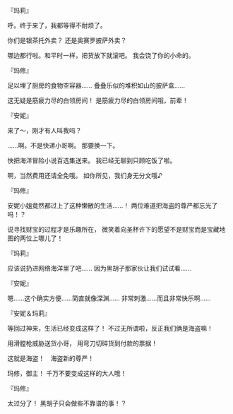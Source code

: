 『玛莉』

呼。终于来了，我都等得不耐烦了。

你们是银茶托外卖？
还是奥赛罗披萨外卖？

哪边都行啦。和平时一样，把货放下就滚吧。
我会饶了你的小命的。

『玛修』

足以埋了厨房的食物空容器……
叠叠乐似的堆积如山的披萨盒……

这无疑是筋疲力尽的白领房间！
是筋疲力尽的白领房间哦，前辈！

『安妮』

来了～，刚才有人叫我吗？

……啊。不是快递小哥啊。
那要换一下。

快把海洋冒险小说百选集送来。
我已经无聊到只顾吃饭了啦。

啊，当然费用还请全免哦。
如你所见，我们身无分文哦♪

『玛修』

安妮小姐竟然都过上了这种懒散的生活……！
两位难道把海盗的尊严都忘光了吗！？

说寻找财宝的过程才是乐趣所在，
微笑着向圣杯许下的愿望不是财宝而是宝藏地图的两位上哪儿了！

『玛莉』

应该说扔进网络海洋里了吧……
因为黑胡子那家伙让我们试试看……

『安妮』

嗯……这个确实方便……简直就像深渊……
非常刺激……而且非常快乐啊……

『安妮＆玛莉』

等回过神来，生活已经变成这样了！
不过无所谓啦，反正我们俩是海盗嘛！

用滑膛枪威胁送货小哥，
用弯刀切碎货到付款的票据！

这就是海盗！　海盗新的尊严！

玛修，御主！
千万不要变成这样的大人哦！

『玛修』

太过分了！
黑胡子只会做些不靠谱的事！？

